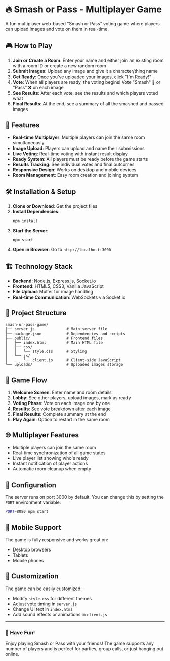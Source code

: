 # 🔥 Smash or Pass - Multiplayer Game

A fun multiplayer web-based "Smash or Pass" voting game where players can upload images and vote on them in real-time.

## 🎮 How to Play

1. **Join or Create a Room**: Enter your name and either join an existing room with a room ID or create a new random room
2. **Submit Images**: Upload any image and give it a character/thing name 
3. **Get Ready**: Once you've uploaded your images, click "I'm Ready!"
4. **Vote**: When all players are ready, the voting begins! Vote "Smash" 💖 or "Pass" ❌ on each image
5. **See Results**: After each vote, see the results and which players voted what
6. **Final Results**: At the end, see a summary of all the smashed and passed images

## 🚀 Features

- **Real-time Multiplayer**: Multiple players can join the same room simultaneously
- **Image Upload**: Players can upload and name their submissions
- **Live Voting**: Real-time voting with instant result display
- **Ready System**: All players must be ready before the game starts
- **Results Tracking**: See individual votes and final outcomes
- **Responsive Design**: Works on desktop and mobile devices
- **Room Management**: Easy room creation and joining system

## 🛠️ Installation & Setup

1. **Clone or Download**: Get the project files
2. **Install Dependencies**:
   ```bash
   npm install
   ```
3. **Start the Server**:
   ```bash
   npm start
   ```
4. **Open in Browser**: Go to `http://localhost:3000`

## 🏗️ Technology Stack

- **Backend**: Node.js, Express.js, Socket.io
- **Frontend**: HTML5, CSS3, Vanilla JavaScript
- **File Upload**: Multer for image handling
- **Real-time Communication**: WebSockets via Socket.io

## 📁 Project Structure

```
smash-or-pass-game/
├── server.js              # Main server file
├── package.json           # Dependencies and scripts
├── public/                # Frontend files
│   ├── index.html         # Main HTML file
│   ├── css/
│   │   └── style.css      # Styling
│   └── js/
│       └── client.js      # Client-side JavaScript
└── uploads/               # Uploaded images storage
```

## 🎯 Game Flow

1. **Welcome Screen**: Enter name and room details
2. **Lobby**: See other players, upload images, mark as ready
3. **Voting Phase**: Vote on each image one by one
4. **Results**: See vote breakdown after each image
5. **Final Results**: Complete summary at the end
6. **Play Again**: Option to restart in the same room

## 🌐 Multiplayer Features

- Multiple players can join the same room
- Real-time synchronization of all game states
- Live player list showing who's ready
- Instant notification of player actions
- Automatic room cleanup when empty

## 🔧 Configuration

The server runs on port 3000 by default. You can change this by setting the `PORT` environment variable:

```bash
PORT=8080 npm start
```

## 📱 Mobile Support

The game is fully responsive and works great on:
- Desktop browsers
- Tablets
- Mobile phones

## 🎨 Customization

The game can be easily customized:
- Modify `style.css` for different themes
- Adjust vote timing in `server.js`
- Change UI text in `index.html`
- Add sound effects or animations in `client.js`

---

### 🎊 Have Fun!

Enjoy playing Smash or Pass with your friends! The game supports any number of players and is perfect for parties, group calls, or just hanging out online.